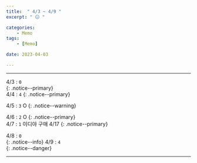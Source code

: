 ```yaml
---
title:  " 4/3 ~ 4/9 "
excerpt: " 😐 "

categories:
    - Memo
tags:
    - [Memo]

date: 2023-04-03

---
```

- - -
<!-- 약 -->

4/3 : `0`   
{: .notice--primary}  
4/4 : `4`   <!-- 83 -->
{: .notice--primary}  

4/5 : `3`   O
{: .notice--warning}  

4/6 : `2`   O
{: .notice--primary}  
4/7 : `1`   이디야 구매 4/17
{: .notice--primary} 


4/8 : `0`   
{: .notice--info} 
4/9 : `4`   
{: .notice--danger}  


<!-- {: .notice}
{: .notice--primary}
{: .notice--info}
{: .notice--warning}
{: .notice--success}
{: .notice--danger} 
😄 😐 🙁 😡
-->
- - -